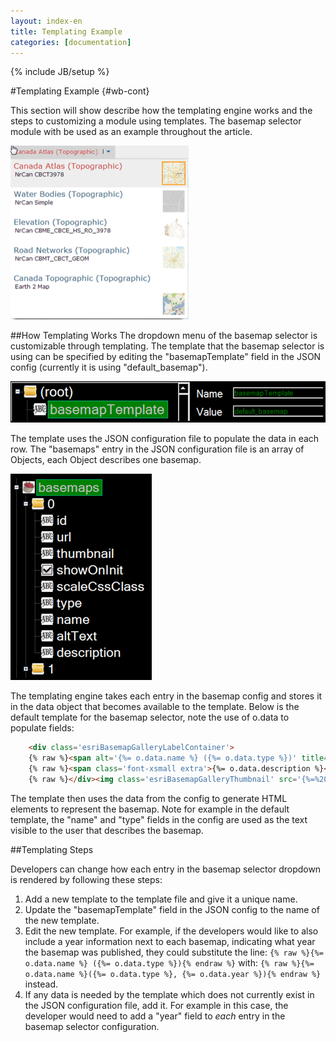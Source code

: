 ```yaml
---
layout: index-en
title: Templating Example
categories: [documentation]
---
```

{% include JB/setup %}

#Templating Example {#wb-cont}

This section will show describe how the templating engine works and the steps to customizing a module using templates. The basemap selector module with be used as an example throughout the article.

<img src="../assets/images/basemap_selector_screenshot.png" alt="Basemap Selector Screenshot" title="A sample screenshot of the basemap selector menu" width="285" height="278"/>

##How Templating Works
The dropdown menu of the basemap selector is customizable through templating. The template that the basemap selector is using can be specified by editing the "basemapTemplate" field in the JSON config (currently it is using "default_basemap"). 

<img src="../assets/images/basemap_template_screenshot.png" alt="Basemap Template Screenshot" title="The basemap_template field is located at the root of the configuration file" width="521" height="66"/>

The template uses the JSON configuration file to populate the data in each row. The "basemaps" entry in the JSON configuration file is an array of Objects, each Object describes one basemap. 

<img src="../assets/images/basemap_config_screenshot.png" alt="Basemap Config Screenshot" title="The default structure of each entry in the basemap array in the JSON configuration file" width="226" height="330"/>

The templating engine takes each entry in the basemap config and stores it in the data object that becomes available to the template. Below is the default template for the basemap selector, note the use of o.data to populate fields:

~~~ html
	<div class='esriBasemapGalleryLabelContainer'>
	{% raw %}<span alt='{%= o.data.name %} ({%= o.data.type %})' title='{%= o.data.name %} ({%= o.data.type %})'>{%= o.data.name %}({%=o.data.type%})</span>{% endraw %}
    {% raw %}<span class='font-xsmall extra'>{%= o.data.description %}</span>{% endraw %}
	{% raw %}</div><img class='esriBasemapGalleryThumbnail' src='{%=%20o.data.thumbnail%20%}' alt='{%= o.data.altText %}' />{% endraw %}
~~~

The template then uses the data from the config to generate HTML elements to represent the basemap. Note for example in the default template, the "name" and "type" fields in the config are used as the text visible to the user that describes the basemap. 

##Templating Steps

Developers can change how each entry in the basemap selector dropdown is rendered by following these steps:

1. Add a new template to the template file and give it a unique name.
2. Update the "basemapTemplate" field in the JSON config to the name of the new template.
3. Edit the new template. For example, if the developers would like to also include a year information next to each basemap, indicating what year the basemap was published, they could substitute the line: `{% raw %}{%= o.data.name %} ({%= o.data.type %}){% endraw %}` with: `{% raw %}{%= o.data.name %}({%= o.data.type %}, {%= o.data.year %}){% endraw %}` instead.
4. If any data is needed by the template which does not currently exist in the JSON configuration file, add it. For example in this case, the developer would need to add a "year" field to *each* entry in the basemap selector configuration.